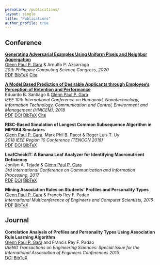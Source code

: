 ```yaml
---
permalink: /publications/
layout: single
title: "Publications"
author_profile: true
---
```


Conference
------
[**Generating Adversarial Examples Using Uniform Pixels and Neighbor Aggregation**](/publications/generating-adversarial-examples/)  
[Glenn Paul P. Gara](/) & Arnulfo P. Azcarraga  
*20th Philippine Computing Science Congress, 2020*  
<a href="/assets/files/publications/generating-adversarial-examples/gara2020_generatingadversarial.pdf" class="btn btn--info">PDF</a>
<a href="/publications/generating-adversarial-examples#bibtex" class="btn btn--info">BibTeX</a>
<a href="/publications/generating-adversarial-examples#cite" class="btn btn--info">Cite</a>

[**A Model Based Prediction of Desirable Applicants through Employee’s Perception of Retention and Performance**](/publications/desirable-applicants-prediction/)  
Eduardo B. Santiago & [Glenn Paul P. Gara](/)  
*IEEE 10th International Conference on Humanoid, Nanotechnology, Information Technology, Communication and Control, Environment and Management (HNICEM), 2018*  
<a href="/assets/files/publications/desirable-applicants-prediction/santiago2018_amodelbased.pdf" class="btn btn--info">PDF</a>
<a href="https://doi.org/10.1109/HNICEM.2018.8666397" class="btn btn--info">DOI</a>
<a href="/publications/desirable-applicants-prediction#bibtex" class="btn btn--info">BibTeX</a>
<a href="/publications/desirable-applicants-prediction#cite" class="btn btn--info">Cite</a>

**RISC-Based Simulation of Longest Common Subsequence Algorithm in MIPS64 Simulators**  
[Glenn Paul P. Gara](/), Mark Phil B. Pacot & Roger Luis T. Uy   
*2018 IEEE Region 10 Conference (TENCON 2018)*  
<a href="/assets/files/publications/gara2018_riscbased.pdf" class="btn btn--info">PDF</a>
<a href="https://doi.org/10.1109/TENCON.2018.8650369" class="btn btn--info">DOI</a>
<a href="" class="btn btn--info">BibTeX</a>

**LeafCheckIT: A Banana Leaf Analyzer for Identifying Macronutrient Deficiency**  
Jonilyn A. Tejada & [Glenn Paul P. Gara](/)  
*3rd International Conference on Communication and Information Processing, 2017*  
<a href="/assets/files/publications/tejada2017_leafcheckit.pdf" class="btn btn--info">PDF</a>
<a href="https://doi.org/10.1145/3162957.3163035" class="btn btn--info">DOI</a>
<a href="" class="btn btn--info">BibTeX</a>

**Mining Association Rules on Students' Profiles and Personality Types**  
[Glenn Paul P. Gara](/) & Francis Rey F. Padao  
*International Multiconference of Engineers and Computer Scientists, 2015*  
<a href="/assets/files/publications/gara2015_miningassociation.pdf" class="btn btn--info">PDF</a>
<a href="" class="btn btn--info">BibTeX</a>

Journal
------
**Correlation Analysis of Profiles and Personality Types Using Association Rule Learning Algorithm**  
[Glenn Paul P. Gara](/) and Francis Rey F. Padao  
*IAENG Transactions on Engineering Sciences: Special Issue for the International Association of Engineers Conferences 2015*  
<a href="https://doi.org/10.1142/9789813142725_0008" class="btn btn--info">DOI</a>
<a href="" class="btn btn--info">BibTeX</a>
